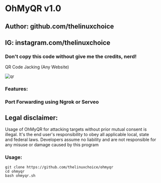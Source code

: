 # OhMyQR v1.0
## Author: github.com/thelinuxchoice
## IG: instagram.com/thelinuxchoice
### Don't copy this code without give me the credits, nerd! 

QR Code Jacking (Any Website)

![qr](https://user-images.githubusercontent.com/34893261/43678438-b78ba754-97e9-11e8-9191-63147a4039d7.png)

### Features:
### Port Forwarding using Ngrok or Serveo

## Legal disclaimer:

Usage of OhMyQR for attacking targets without prior mutual consent is illegal. It's the end user's responsibility to obey all applicable local, state and federal laws. Developers assume no liability and are not responsible for any misuse or damage caused by this program 


### Usage:
```
git clone https://github.com/thelinuxchoice/ohmyqr
cd ohmyqr
bash ohmyqr.sh
```
